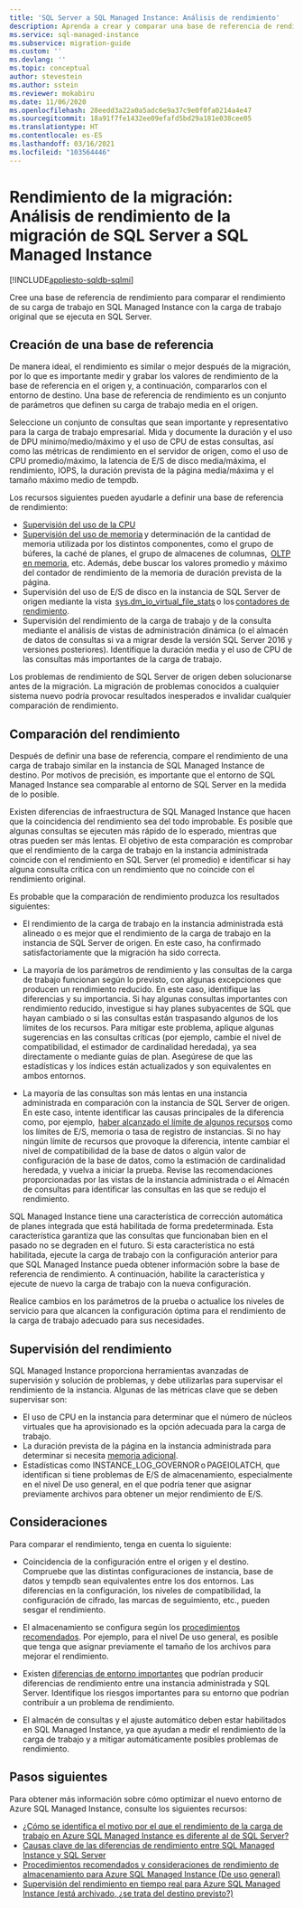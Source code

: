 ```yaml
---
title: 'SQL Server a SQL Managed Instance: Análisis de rendimiento'
description: Aprenda a crear y comparar una base de referencia de rendimiento al migrar las bases de datos de SQL Server a Azure SQL Managed Instance.
ms.service: sql-managed-instance
ms.subservice: migration-guide
ms.custom: ''
ms.devlang: ''
ms.topic: conceptual
author: stevestein
ms.author: sstein
ms.reviewer: mokabiru
ms.date: 11/06/2020
ms.openlocfilehash: 28eedd3a22a0a5adc6e9a37c9e0f0fa0214a4e47
ms.sourcegitcommit: 18a91f7fe1432ee09efafd5bd29a181e038cee05
ms.translationtype: HT
ms.contentlocale: es-ES
ms.lasthandoff: 03/16/2021
ms.locfileid: "103564446"
---
```

# <a name="migration-performance-sql-server-to-sql-managed-instance-performance-analysis"></a>Rendimiento de la migración: Análisis de rendimiento de la migración de SQL Server a SQL Managed Instance
[!INCLUDE[appliesto-sqldb-sqlmi](../../includes/appliesto-sqlmi.md)]

Cree una base de referencia de rendimiento para comparar el rendimiento de su carga de trabajo en SQL Managed Instance con la carga de trabajo original que se ejecuta en SQL Server. 

## <a name="create-a-baseline"></a>Creación de una base de referencia

De manera ideal, el rendimiento es similar o mejor después de la migración, por lo que es importante medir y grabar los valores de rendimiento de la base de referencia en el origen y, a continuación, compararlos con el entorno de destino. Una base de referencia de rendimiento es un conjunto de parámetros que definen su carga de trabajo media en el origen. 

Seleccione un conjunto de consultas que sean importante y representativo para la carga de trabajo empresarial. Mida y documente la duración y el uso de DPU mínimo/medio/máximo y el uso de CPU de estas consultas, así como las métricas de rendimiento en el servidor de origen, como el uso de CPU promedio/máximo, la latencia de E/S de disco media/máxima, el rendimiento, IOPS, la duración prevista de la página media/máxima y el tamaño máximo medio de tempdb. 

Los recursos siguientes pueden ayudarle a definir una base de referencia de rendimiento: 

   - [Supervisión del uso de la CPU ](https://techcommunity.microsoft.com/t5/azure-sql-database/monitor-cpu-usage-on-sql-server-and-azure-sql/ba-p/680777#M131)
   - [Supervisión del uso de memoria](/sql/relational-databases/performance-monitor/monitor-memory-usage) y determinación de la cantidad de memoria utilizada por los distintos componentes, como el grupo de búferes, la caché de planes, el grupo de almacenes de columnas,  [OLTP en memoria](/sql/relational-databases/in-memory-oltp/monitor-and-troubleshoot-memory-usage), etc. Además, debe buscar los valores promedio y máximo del contador de rendimiento de la memoria de duración prevista de la página. 
   - Supervisión del uso de E/S de disco en la instancia de SQL Server de origen mediante la vista  [sys.dm_io_virtual_file_stats](/sql/relational-databases/system-dynamic-management-views/sys-dm-io-virtual-file-stats-transact-sql) o los [contadores de rendimiento](/sql/relational-databases/performance-monitor/monitor-disk-usage). 
   - Supervisión del rendimiento de la carga de trabajo y de la consulta mediante el análisis de vistas de administración dinámica (o el almacén de datos de consultas si va a migrar desde la versión SQL Server 2016 y versiones posteriores). Identifique la duración media y el uso de CPU de las consultas más importantes de la carga de trabajo. 

Los problemas de rendimiento de SQL Server de origen deben solucionarse antes de la migración. La migración de problemas conocidos a cualquier sistema nuevo podría provocar resultados inesperados e invalidar cualquier comparación de rendimiento. 


## <a name="compare-performance"></a>Comparación del rendimiento 

Después de definir una base de referencia, compare el rendimiento de una carga de trabajo similar en la instancia de SQL Managed Instance de destino. Por motivos de precisión, es importante que el entorno de SQL Managed Instance sea comparable al entorno de SQL Server en la medida de lo posible. 

Existen diferencias de infraestructura de SQL Managed Instance que hacen que la coincidencia del rendimiento sea del todo improbable. Es posible que algunas consultas se ejecuten más rápido de lo esperado, mientras que otras pueden ser más lentas. El objetivo de esta comparación es comprobar que el rendimiento de la carga de trabajo en la instancia administrada coincide con el rendimiento en SQL Server (el promedio) e identificar si hay alguna consulta crítica con un rendimiento que no coincide con el rendimiento original. 

Es probable que la comparación de rendimiento produzca los resultados siguientes: 

- El rendimiento de la carga de trabajo en la instancia administrada está alineado o es mejor que el rendimiento de la carga de trabajo en la instancia de SQL Server de origen. En este caso, ha confirmado satisfactoriamente que la migración ha sido correcta. 

- La mayoría de los parámetros de rendimiento y las consultas de la carga de trabajo funcionan según lo previsto, con algunas excepciones que producen un rendimiento reducido. En este caso, identifique las diferencias y su importancia. Si hay algunas consultas importantes con rendimiento reducido, investigue si hay planes subyacentes de SQL que hayan cambiado o si las consultas están traspasando algunos de los límites de los recursos. Para mitigar este problema, aplique algunas sugerencias en las consultas críticas (por ejemplo, cambie el nivel de compatibilidad, el estimador de cardinalidad heredada), ya sea directamente o mediante guías de plan. Asegúrese de que las estadísticas y los índices están actualizados y son equivalentes en ambos entornos. 

- La mayoría de las consultas son más lentas en una instancia administrada en comparación con la instancia de SQL Server de origen. En este caso, intente identificar las causas principales de la diferencia como, por ejemplo,  [haber alcanzado el límite de algunos recursos](../../managed-instance/resource-limits.md#service-tier-characteristics) como los límites de E/S, memoria o tasa de registro de instancias. Si no hay ningún límite de recursos que provoque la diferencia, intente cambiar el nivel de compatibilidad de la base de datos o algún valor de configuración de la base de datos, como la estimación de cardinalidad heredada, y vuelva a iniciar la prueba. Revise las recomendaciones proporcionadas por las vistas de la instancia administrada o el Almacén de consultas para identificar las consultas en las que se redujo el rendimiento. 

SQL Managed Instance tiene una característica de corrección automática de planes integrada que está habilitada de forma predeterminada. Esta característica garantiza que las consultas que funcionaban bien en el pasado no se degraden en el futuro. Si esta característica no está habilitada, ejecute la carga de trabajo con la configuración anterior para que SQL Managed Instance pueda obtener información sobre la base de referencia de rendimiento. A continuación, habilite la característica y ejecute de nuevo la carga de trabajo con la nueva configuración. 

Realice cambios en los parámetros de la prueba o actualice los niveles de servicio para que alcancen la configuración óptima para el rendimiento de la carga de trabajo adecuado para sus necesidades. 

## <a name="monitor-performance"></a>Supervisión del rendimiento 

SQL Managed Instance proporciona herramientas avanzadas de supervisión y solución de problemas, y debe utilizarlas para supervisar el rendimiento de la instancia. Algunas de las métricas clave que se deben supervisar son: 

- El uso de CPU en la instancia para determinar que el número de núcleos virtuales que ha aprovisionado es la opción adecuada para la carga de trabajo. 
- La duración prevista de la página en la instancia administrada para determinar si necesita [memoria adicional](https://techcommunity.microsoft.com/t5/azure-sql-database/do-you-need-more-memory-on-azure-sql-managed-instance/ba-p/563444).
-  Estadísticas como INSTANCE_LOG_GOVERNOR o PAGEIOLATCH, que identifican si tiene problemas de E/S de almacenamiento, especialmente en el nivel De uso general, en el que podría tener que asignar previamente archivos para obtener un mejor rendimiento de E/S. 


## <a name="considerations"></a>Consideraciones  

Para comparar el rendimiento, tenga en cuenta lo siguiente: 

- Coincidencia de la configuración entre el origen y el destino. Compruebe que las distintas configuraciones de instancia, base de datos y tempdb sean equivalentes entre los dos entornos. Las diferencias en la configuración, los niveles de compatibilidad, la configuración de cifrado, las marcas de seguimiento, etc., pueden sesgar el rendimiento. 

- El almacenamiento se configura según los [procedimientos recomendados](https://techcommunity.microsoft.com/t5/datacat/storage-performance-best-practices-and-considerations-for-azure/ba-p/305525). Por ejemplo, para el nivel De uso general, es posible que tenga que asignar previamente el tamaño de los archivos para mejorar el rendimiento. 

- Existen [diferencias de entorno importantes](https://azure.microsoft.com/blog/key-causes-of-performance-differences-between-sql-managed-instance-and-sql-server/) que podrían producir diferencias de rendimiento entre una instancia administrada y SQL Server. Identifique los riesgos importantes para su entorno que podrían contribuir a un problema de rendimiento. 

- El almacén de consultas y el ajuste automático deben estar habilitados en SQL Managed Instance, ya que ayudan a medir el rendimiento de la carga de trabajo y a mitigar automáticamente posibles problemas de rendimiento. 



## <a name="next-steps"></a>Pasos siguientes

Para obtener más información sobre cómo optimizar el nuevo entorno de Azure SQL Managed Instance, consulte los siguientes recursos: 

- [¿Cómo se identifica el motivo por el que el rendimiento de la carga de trabajo en Azure SQL Managed Instance es diferente al de SQL Server?](https://medium.com/azure-sqldb-managed-instance/what-to-do-when-azure-sql-managed-instance-is-slower-than-sql-server-dd39942aaadd)
- [Causas clave de las diferencias de rendimiento entre SQL Managed Instance y SQL Server](https://azure.microsoft.com/blog/key-causes-of-performance-differences-between-sql-managed-instance-and-sql-server/)
- [Procedimientos recomendados y consideraciones de rendimiento de almacenamiento para Azure SQL Managed Instance (De uso general)](https://techcommunity.microsoft.com/t5/datacat/storage-performance-best-practices-and-considerations-for-azure/ba-p/305525)
- [Supervisión del rendimiento en tiempo real para Azure SQL Managed Instance (está archivado, ¿se trata del destino previsto?)](/archive/blogs/sqlcat/real-time-performance-monitoring-for-azure-sql-database-managed-instance)